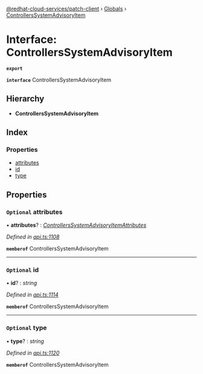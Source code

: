 [@redhat-cloud-services/patch-client](../README.md) › [Globals](../globals.md) › [ControllersSystemAdvisoryItem](controllerssystemadvisoryitem.md)

# Interface: ControllersSystemAdvisoryItem

**`export`** 

**`interface`** ControllersSystemAdvisoryItem

## Hierarchy

* **ControllersSystemAdvisoryItem**

## Index

### Properties

* [attributes](controllerssystemadvisoryitem.md#optional-attributes)
* [id](controllerssystemadvisoryitem.md#optional-id)
* [type](controllerssystemadvisoryitem.md#optional-type)

## Properties

### `Optional` attributes

• **attributes**? : *[ControllersSystemAdvisoryItemAttributes](controllerssystemadvisoryitemattributes.md)*

*Defined in [api.ts:1108](https://github.com/RedHatInsights/javascript-clients/blob/b3a33353/packages/patch/api.ts#L1108)*

**`memberof`** ControllersSystemAdvisoryItem

___

### `Optional` id

• **id**? : *string*

*Defined in [api.ts:1114](https://github.com/RedHatInsights/javascript-clients/blob/b3a33353/packages/patch/api.ts#L1114)*

**`memberof`** ControllersSystemAdvisoryItem

___

### `Optional` type

• **type**? : *string*

*Defined in [api.ts:1120](https://github.com/RedHatInsights/javascript-clients/blob/b3a33353/packages/patch/api.ts#L1120)*

**`memberof`** ControllersSystemAdvisoryItem
